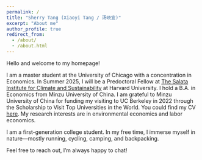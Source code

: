```yaml
---
permalink: /
title: "Sherry Tang (Xiaoyi Tang / 汤晓宜)"
excerpt: "About me"
author_profile: true
redirect_from: 
  - /about/
  - /about.html
---
```


Hello and welcome to my homepage!

I am a master student at the University of Chicago with a concentration in Economics. In Summer 2025, I will be a Predoctoral Fellow at [The Salata Institute for Climate and Sustainability](https://salatainstitute.harvard.edu/) at Harvard University. I hold a B.A. in Economics from Minzu University of China. I am grateful to Minzu University of China for funding my visiting to UC Berkeley in 2022 through the Scholarship to Visit Top Universities in the World. You could find my CV [here](/files/CV.pdf). My research interests are in environmental economics and labor economics. 

I am a first-generation college student. In my free time, I immerse myself in nature—mostly running, cycling, camping, and backpacking. 

Feel free to reach out, I’m always happy to chat!


